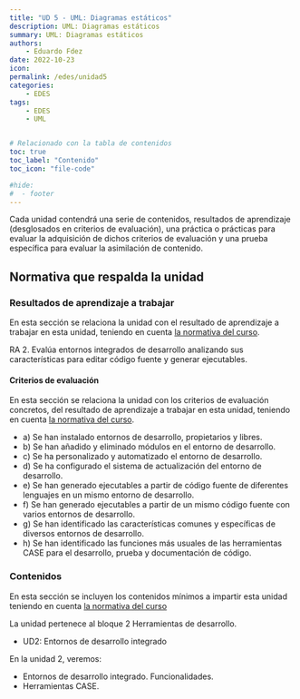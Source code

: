 ```yaml
---
title: "UD 5 - UML: Diagramas estáticos"
description: UML: Diagramas estáticos
summary: UML: Diagramas estáticos
authors:
    - Eduardo Fdez
date: 2022-10-23
icon:   
permalink: /edes/unidad5
categories:
    - EDES
tags:
    - EDES
    - UML


# Relacionado con la tabla de contenidos
toc: true
toc_label: "Contenido"
toc_icon: "file-code"

#hide:
#  - footer
---
```


Cada unidad contendrá una serie de contenidos, resultados de aprendizaje (desglosados en criterios de evaluación), una práctica o prácticas para evaluar la adquisición de dichos criterios de evaluación y una prueba específica para evaluar la asimilación de contenido.

## Normativa que respalda la unidad

### Resultados de aprendizaje a trabajar

En esta sección se relaciona la unidad con el resultado de aprendizaje a trabajar en esta unidad, teniendo en cuenta [la normativa del curso](https://www.todofp.es/dam/jcr:c198771c-775e-469b-936f-5f5ef6af165a/andtsdesarrollo-aplicaciones-web-pdf.pdf).

RA 2. Evalúa entornos integrados de desarrollo analizando sus características para editar código fuente y generar ejecutables.

#### Criterios de evaluación

En esta sección se relaciona la unidad con los criterios de evaluación concretos, del resultado de aprendizaje a trabajar en esta unidad, teniendo en cuenta [la normativa del curso](https://www.boe.es/diario_boe/txt.php?id=BOE-A-2020-4963).

* a) Se han instalado entornos de desarrollo, propietarios y libres.
* b) Se han añadido y eliminado módulos en el entorno de desarrollo.
* c) Se ha personalizado y automatizado el entorno de desarrollo.
* d) Se ha configurado el sistema de actualización del entorno de desarrollo.
* e) Se han generado ejecutables a partir de código fuente de diferentes lenguajes en un mismo entorno de desarrollo.
* f) Se han generado ejecutables a partir de un mismo código fuente con varios entornos de desarrollo.
* g) Se han identificado las características comunes y específicas de diversos entornos de desarrollo.
* h) Se han identificado las funciones más usuales de las herramientas CASE para el desarrollo, prueba y documentación de código.


### Contenidos

En esta sección se incluyen los contenidos mínimos a impartir esta unidad teniendo en cuenta [la normativa del curso](https://www.todofp.es/dam/jcr:c198771c-775e-469b-936f-5f5ef6af165a/andtsdesarrollo-aplicaciones-web-pdf.pdf)


La unidad pertenece al bloque 2 Herramientas de desarrollo.

* UD2: Entornos de desarrollo integrado

En la unidad 2, veremos:

* Entornos de desarrollo integrado. Funcionalidades.
* Herramientas CASE.

